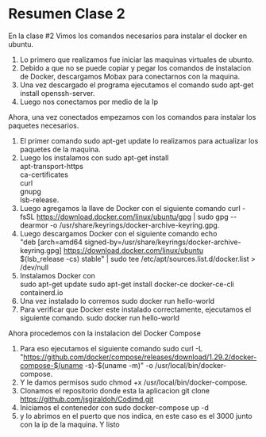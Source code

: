 # **Resumen Clase 2**

En la clase #2 Vimos los comandos necesarios para instalar el docker en ubuntu.
1. Lo primero que realizamos fue iniciar las maquinas virtuales de ubunto.
2. Debido a que no se puede copiar y pegar los comandos de instalacion de Docker, descargamos Mobax para conectarnos con la maquina.
3. Una vez descargado el programa ejecutamos el comando sudo apt-get install openssh-server.
4. Luego nos conectamos por medio de la Ip

Ahora, una vez conectados empezamos con los comandos para instalar los paquetes necesarios.

1. El primer comando sudo apt-get update lo realizamos para actualizar los paquetes de la maquina.
2. Luego los instalamos con sudo apt-get install \
    apt-transport-https \
    ca-certificates \
    curl \
    gnupg \
    lsb-release.
3. Luego agregamos la llave de Docker con el siguiente comando curl -fsSL https://download.docker.com/linux/ubuntu/gpg | sudo gpg --dearmor -o /usr/share/keyrings/docker-archive-keyring.gpg.
4. Luego descargamos Docker con el siguiente comando echo \
  "deb [arch=amd64 signed-by=/usr/share/keyrings/docker-archive-keyring.gpg] https://download.docker.com/linux/ubuntu \
  $(lsb_release -cs) stable" | sudo tee /etc/apt/sources.list.d/docker.list > /dev/null
5. Instalamos Docker con  
sudo apt-get update 
sudo apt-get install docker-ce docker-ce-cli containerd.io
6. Una vez instalado lo corremos sudo docker run hello-world
7. Para verificar que Docker este instalado correctamente, ejecutamos el siguiente comando.
sudo docker run hello-world

Ahora procedemos con la instalacion del Docker Compose

1. Para eso ejecutamos el siguiente comando sudo curl -L "https://github.com/docker/compose/releases/download/1.29.2/docker-compose-$(uname -s)-$(uname -m)" -o /usr/local/bin/docker-compose.
2. Y le damos permisos sudo chmod +x /usr/local/bin/docker-compose.
3. Clonamos el repositorio donde esta la aplicacion git clone https://github.com/jsgiraldoh/Codimd.git
4. Iniciamos el contenedor con sudo docker-compose up -d
5. y lo abrimos en el puerto que nos indica, en este caso es el 3000 junto con la ip de la maquina. Y listo
